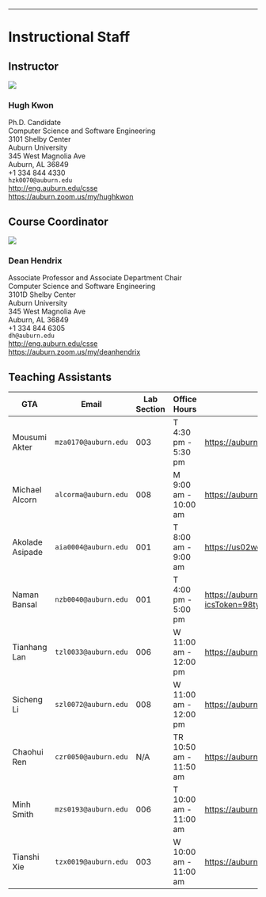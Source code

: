 
---

# Instructional Staff

## Instructor

<img src="https://www.gravatar.com/avatar/c21a731fe002707ed7ceee3a651dcfb1" />

### Hugh Kwon

Ph.D. Candidate  
Computer Science and Software Engineering  
3101 Shelby Center  
Auburn University  
345 West Magnolia Ave  
Auburn, AL 36849  
+1 334 844 4330  
`hzk0070@auburn.edu`  
<http://eng.auburn.edu/csse>  
<https://auburn.zoom.us/my/hughkwon>  


## Course Coordinator

<img src="https://www.gravatar.com/avatar/2b04d1598ac490199eece0d569ee3454" />

### Dean Hendrix 

Associate Professor and Associate Department Chair  
Computer Science and Software Engineering  
3101D Shelby Center  
Auburn University  
345 West Magnolia Ave  
Auburn, AL 36849  
+1 334 844 6305  
`dh@auburn.edu`  
<http://eng.auburn.edu/csse>  
<https://auburn.zoom.us/my/deanhendrix>  


## Teaching Assistants

GTA | Email | Lab Section | Office Hours | Zoom
--- | ----- | ------- | ------------ | ------------
Mousumi Akter   | `mza0170@auburn.edu` | 003 | T 4:30 pm - 5:30 pm | https://auburn.zoom.us/j/7441842843
Michael Alcorn  | `alcorma@auburn.edu` | 008 | M 9:00 am - 10:00 am | https://auburn.zoom.us/j/6325066278
Akolade Asipade | `aia0004@auburn.edu` | 001 | T 8:00 am - 9:00 am | https://us02web.zoom.us/j/89713316992?pwd=eUVFZUk5em96OUJCZjB1QnBIZDJEdz09
Naman Bansal    | `nzb0040@auburn.edu` | 001 | T 4:00 pm - 5:00 pm |  https://auburn.zoom.us/meeting/tZcudu-oqDgjGdTnNCd27MhdjJDIKNISDlyE/ics?icsToken=98tyKuGrrTosGtKWuRqHRpwqA4j4M_TwpnZEjadpkjHGB3IETwvyPMhmG5lROev0
Tianhang Lan    | `tzl0033@auburn.edu` | 006 | W 11:00 am - 12:00 pm | https://auburn.zoom.us/j/3460082034
Sicheng Li      | `szl0072@auburn.edu` | 008 | W 11:00 am - 12:00 pm | https://auburn.zoom.us/j/8471061114
Chaohui Ren     | `czr0050@auburn.edu` | N/A | TR 10:50 am - 11:50 am | https://auburn.zoom.us/j/4824583837
Minh Smith      | `mzs0193@auburn.edu` | 006 | T 10:00 am - 11:00 am | https://auburn.zoom.us/j/6056756443
Tianshi Xie     | `tzx0019@auburn.edu` | 003 | W 10:00 am - 11:00 am | https://auburn.zoom.us/j/3157186498

